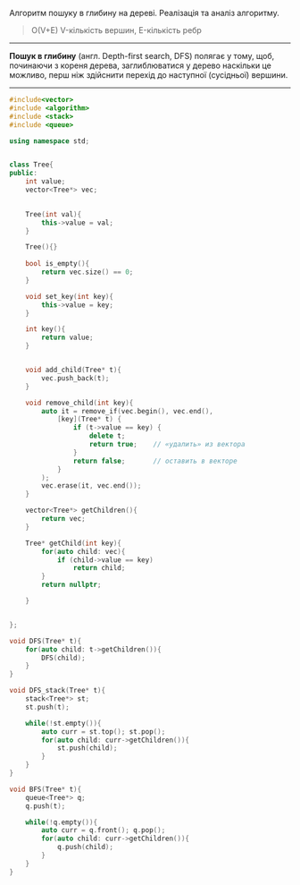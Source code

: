 Алгоритм пошуку в глибину на дереві. Реалізація та аналіз алгоритму.

>O(V+E) V-кількість вершин, E-кількість ребр
---

__Пошук в глибину__ (англ. Depth-first
search, DFS) полягає у тому, щоб,
починаючи з кореня дерева,
заглиблюватися у дерево наскільки
це можливо, перш ніж здійснити
перехід до наступної (сусідньої)
вершини.

---

```c++
#include<vector>
#include <algorithm>
#include <stack>
#include <queue>

using namespace std;


class Tree{
public:
    int value;
    vector<Tree*> vec;
    

    Tree(int val){
        this->value = val;
    }

    Tree(){}
    
    bool is_empty(){
        return vec.size() == 0;
    }

    void set_key(int key){
        this->value = key;
    }

    int key(){
        return value;
    }


    void add_child(Tree* t){
        vec.push_back(t);
    }

    void remove_child(int key){
        auto it = remove_if(vec.begin(), vec.end(),
            [key](Tree* t) {
                if (t->value == key) {
                    delete t;
                    return true;    // «удалить» из вектора
                }
                return false;       // оставить в векторе
            }
        );
        vec.erase(it, vec.end());
    }

    vector<Tree*> getChildren(){
        return vec;
    } 

    Tree* getChild(int key){
        for(auto child: vec){
            if (child->value == key)
                return child;
        }
        return nullptr;

    }


};

void DFS(Tree* t){
    for(auto child: t->getChildren()){
        DFS(child);
    } 
}

void DFS_stack(Tree* t){
    stack<Tree*> st;
    st.push(t);

    while(!st.empty()){
        auto curr = st.top(); st.pop();
        for(auto child: curr->getChildren()){
            st.push(child);
        }
    }
}

void BFS(Tree* t){
    queue<Tree*> q;
    q.push(t);

    while(!q.empty()){
        auto curr = q.front(); q.pop();
        for(auto child: curr->getChildren()){
            q.push(child);
        }
    }
}

```